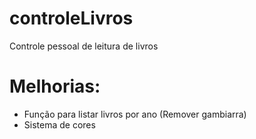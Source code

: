 # controleLivros
Controle pessoal de leitura de livros

# Melhorias:
- Função para listar livros por ano (Remover gambiarra)
- Sistema de cores 
